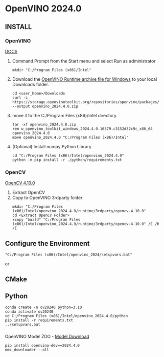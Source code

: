 # OpenVINO 2024.0

## INSTALL
### OpenVINO
[DOCS](https://docs.openvino.ai/2024/get-started/install-openvino/install-openvino-archive-windows.html)  
1. Command Prompt from the Start menu and select Run as administrator
   ```shell
   mkdir "C:/Program Files (x86)/Intel"
   ```
2. Download the [OpenVINO Runtime archive file for Windows](https://storage.openvinotoolkit.org/repositories/openvino/packages/2024.4/windows) to your local Downloads folder.
   ```shell
   cd <user_home>/Downloads
   curl -L https://storage.openvinotoolkit.org/repositories/openvino/packages/2024.4/windows/w_openvino_toolkit_windows_2024.4.0.16579.c3152d32c9c_x86_64.zip --output openvino_2024.4.0.zip
   ```
3. move it to the C:/Program Files (x86)/Intel directory.
   ```shell
   tar -xf openvino_2024.4.0.zip
   ren w_openvino_toolkit_windows_2024.4.0.16579.c3152d32c9c_x86_64 openvino_2024.4.0
   move openvino_2024.4.0 "C:/Program Files (x86)/Intel"
   ```
4. (Optional) Install numpy Python Library
   ```shell
   cd "C:/Program Files (x86)/Intel/openvino_2024.4.0"
   python -m pip install -r ./python/requirements.txt
   ```
### OpenCV
[OpenCV 4.10.0](https://github.com/opencv/opencv/releases/download/4.10.0/opencv-4.10.0-windows.exe)
1. Extract OpenCV
2. Copy to OpenVINO 3rdparty folder
   ```
   mkdir "C:/Program Files (x86)/Intel/openvino_2024.4.0/runtime/3rdparty/opencv-4.10.0"
   cd <Extract OpenCV Folder>
   xcopy "build" "C:/Program Files (x86)/Intel/openvino_2024.4.0/runtime/3rdparty/opencv-4.10.0" /E /H /I
   ```

## Configure the Environment
```shell
"C:/Program Files (x86)/Intel/openvino_2024/setupvars.bat"
```
or
## CMake

## Python
```
conda create -n ov20240 python=3.10
conda activate ov20240
cd C:/Program Files (x86)/Intel/openvino_2024.4.0/python
pip install -r requirements.txt
../setupvars.bat
```
### 
OpenVINO Model ZOO - [Model Download](https://github.com/openvinotoolkit/open_model_zoo/blob/master/tools/model_tools/README.md)
```
pip install openvino-dev==2024.4.0
omz_downloader --all
```
